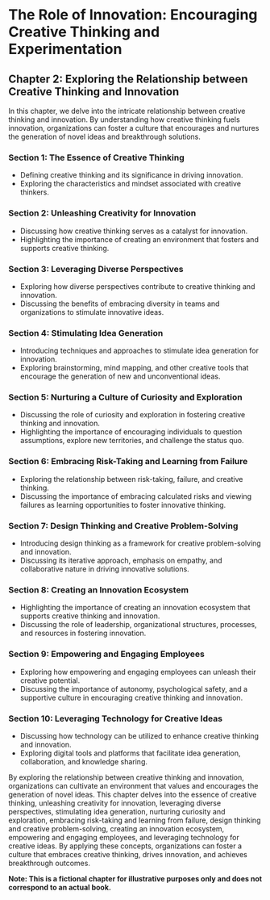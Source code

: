 The Role of Innovation: Encouraging Creative Thinking and Experimentation
=========================================================================

Chapter 2: Exploring the Relationship between Creative Thinking and Innovation
------------------------------------------------------------------------------

In this chapter, we delve into the intricate relationship between creative thinking and innovation. By understanding how creative thinking fuels innovation, organizations can foster a culture that encourages and nurtures the generation of novel ideas and breakthrough solutions.

### Section 1: The Essence of Creative Thinking

* Defining creative thinking and its significance in driving innovation.
* Exploring the characteristics and mindset associated with creative thinkers.

### Section 2: Unleashing Creativity for Innovation

* Discussing how creative thinking serves as a catalyst for innovation.
* Highlighting the importance of creating an environment that fosters and supports creative thinking.

### Section 3: Leveraging Diverse Perspectives

* Exploring how diverse perspectives contribute to creative thinking and innovation.
* Discussing the benefits of embracing diversity in teams and organizations to stimulate innovative ideas.

### Section 4: Stimulating Idea Generation

* Introducing techniques and approaches to stimulate idea generation for innovation.
* Exploring brainstorming, mind mapping, and other creative tools that encourage the generation of new and unconventional ideas.

### Section 5: Nurturing a Culture of Curiosity and Exploration

* Discussing the role of curiosity and exploration in fostering creative thinking and innovation.
* Highlighting the importance of encouraging individuals to question assumptions, explore new territories, and challenge the status quo.

### Section 6: Embracing Risk-Taking and Learning from Failure

* Exploring the relationship between risk-taking, failure, and creative thinking.
* Discussing the importance of embracing calculated risks and viewing failures as learning opportunities to foster innovative thinking.

### Section 7: Design Thinking and Creative Problem-Solving

* Introducing design thinking as a framework for creative problem-solving and innovation.
* Discussing its iterative approach, emphasis on empathy, and collaborative nature in driving innovative solutions.

### Section 8: Creating an Innovation Ecosystem

* Highlighting the importance of creating an innovation ecosystem that supports creative thinking and innovation.
* Discussing the role of leadership, organizational structures, processes, and resources in fostering innovation.

### Section 9: Empowering and Engaging Employees

* Exploring how empowering and engaging employees can unleash their creative potential.
* Discussing the importance of autonomy, psychological safety, and a supportive culture in encouraging creative thinking and innovation.

### Section 10: Leveraging Technology for Creative Ideas

* Discussing how technology can be utilized to enhance creative thinking and innovation.
* Exploring digital tools and platforms that facilitate idea generation, collaboration, and knowledge sharing.

By exploring the relationship between creative thinking and innovation, organizations can cultivate an environment that values and encourages the generation of novel ideas. This chapter delves into the essence of creative thinking, unleashing creativity for innovation, leveraging diverse perspectives, stimulating idea generation, nurturing curiosity and exploration, embracing risk-taking and learning from failure, design thinking and creative problem-solving, creating an innovation ecosystem, empowering and engaging employees, and leveraging technology for creative ideas. By applying these concepts, organizations can foster a culture that embraces creative thinking, drives innovation, and achieves breakthrough outcomes.

**Note: This is a fictional chapter for illustrative purposes only and does not correspond to an actual book.**
